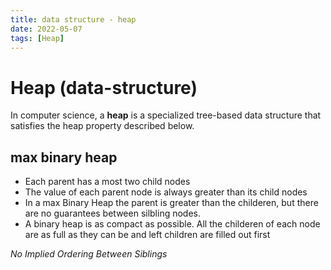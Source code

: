 ```yaml
---
title: data structure - heap 
date: 2022-05-07
tags: [Heap]
---
```

# Heap (data-structure)

In computer science, a **heap** is a specialized tree-based 
data structure that satisfies the heap property described
below.

## max binary heap 
* Each parent has a most two child nodes 
* The value of each parent node is always greater than its child nodes
* In a max Binary Heap the parent is greater than the childeren, but there are no guarantees between 
silbling nodes.
* A binary heap is as compact as possible. All the childeren of each node are as full as they can be and 
left children are filled out first 

_No Implied Ordering Between Siblings_ 